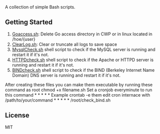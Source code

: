 A collection of simple Bash scripts.

## Getting Started

1. [Goaccess.sh](scripts/goaccess.sh): Delete Go access directory in CWP or in linux located in /hoe/{user}
1. [ClearLog.sh](scripts/clearlog.sh): Clear or truncate all logs to save space
2. [MysqlCheck.sh](scripts/check_mysql.sh) shell script to check if the MySQL server is running and restart it if it's not.
3. [HTTPDcheck.sh](scripts/check_httpd.sh) shell script to check if the Apache or HTTPD server is running and restart it if it's not.
4. [BINDcheck.sh](scripts/check_bind.sh) shell script to check if the BIND (Berkeley Internet Name Domain) DNS server is running and restart it if it's not.

After creating these files you can make them executable by running these command as root chmod +x filename.sh
Set a cronjob everyminute to run this command * * * * * Example crontab -e them edit cron internace with /path/to/your/command * * * * * /root/check_bind.sh 

## License

MIT
